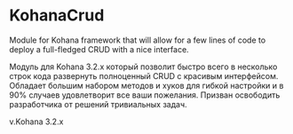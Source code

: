 # KohanaCrud
Module for Kohana framework that will allow for a few lines of code to deploy a full-fledged CRUD with a nice interface.

Модуль для Kohana 3.2.x который позволит быстро всего в несколько строк кода развернуть полноценный CRUD c красивым интерфейсом.
Обладает большим набором методов и хуков для гибкой настройки и в 90% случаев удовлетворит все ваши пожелания. 
Призван освободить разработчика от решений тривиальных задач.

v.Kohana 3.2.x
